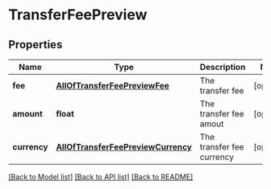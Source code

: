 # TransferFeePreview

## Properties
Name | Type | Description | Notes
------------ | ------------- | ------------- | -------------
**fee** | [**AllOfTransferFeePreviewFee**](AllOfTransferFeePreviewFee.md) | The transfer fee | [optional] 
**amount** | **float** | The transfer fee amout | [optional] 
**currency** | [**AllOfTransferFeePreviewCurrency**](AllOfTransferFeePreviewCurrency.md) | The transfer fee currency | [optional] 

[[Back to Model list]](../../README.md#documentation-for-models) [[Back to API list]](../../README.md#documentation-for-api-endpoints) [[Back to README]](../../README.md)


